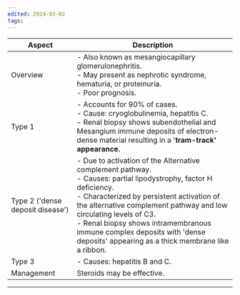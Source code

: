 ```yaml
---
edited: 2024-03-02
tags:
---
```

| Aspect                           | Description                                                                                                                                                                                                                                                                                                                                                                |
| -------------------------------- | -------------------------------------------------------------------------------------------------------------------------------------------------------------------------------------------------------------------------------------------------------------------------------------------------------------------------------------------------------------------------- |
| Overview                         | - Also known as mesangiocapillary glomerulonephritis.<br>- May present as nephrotic syndrome, hematuria, or proteinuria.<br>- Poor prognosis.                                                                                                                                                                                                                              |
| Type 1                           | - Accounts for 90% of cases.<br>- Cause: cryoglobulinemia, hepatitis C.<br>- Renal biopsy shows subendothelial and Mesangium immune deposits of electron-dense material resulting in a '**tram-track' appearance.**                                                                                                                                                        |
| Type 2 ('dense deposit disease') | - Due to activation of the Alternative complement pathway.<br>- Causes: partial lipodystrophy, factor H deficiency.<br>- Characterized by persistent activation of the alternative complement pathway and low circulating levels of C3.<br>- Renal biopsy shows intramembranous immune complex deposits with 'dense deposits' appearing as a thick membrane like a ribbon. |
| Type 3                           | - Causes: hepatitis B and C.                                                                                                                                                                                                                                                                                                                                               |
| Management                       | Steroids may be effective.                                                                                                                                                                                                                                                                                                                                                 |

---
